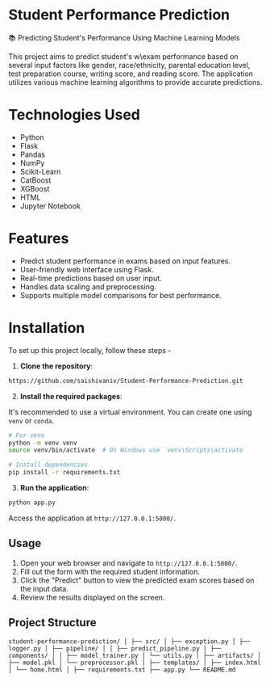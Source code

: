 # Student Performance Prediction
📚 Predicting Student's Performance Using Machine Learning Models

This project aims to predict student's w\exam performance based on several input factors like gender, race/ethnicity, parental education level, test preparation course, writing score, and reading score. The application utilizes various machine learning algorithms to provide accurate predictions.


# Technologies Used

- Python
- Flask
- Pandas
- NumPy
- Scikit-Learn
- CatBoost
- XGBoost
- HTML
- Jupyter Notebook


# Features
* Predict student performance in exams based on input features.
* User-friendly web interface using Flask.
* Real-time predictions based on user input.
* Handles data scaling and preprocessing.
* Supports multiple model comparisons for best performance.

  
# Installation

To set up this project locally, follow these steps -
1. **Clone the repository**:
```bash
https://github.com/saishivaniv/Student-Performance-Prediction.git
```

2.  **Install the required packages**:
   
It's recommended to use a virtual environment. You can create one using `venv` or `conda`.
    
```bash
# For venv
python -m venv venv
source venv/bin/activate  # On Windows use `venv\Scripts\activate
```

```bash
# Install dependencies
pip install -r requirements.txt
```

3. **Run the application**:
```bash
python app.py
```
Access the application at `http://127.0.0.1:5000/`.

## Usage

1. Open your web browser and navigate to `http://127.0.0.1:5000/`.
2. Fill out the form with the required student information.
3. Click the "Predict" button to view the predicted exam scores based on the input data.
4. Review the results displayed on the screen.

## Project Structure

```
student-performance-prediction/ │ ├── src/ │ ├── exception.py │ ├── logger.py │ ├── pipeline/ │ │ ├── predict_pipeline.py │ ├── components/ │ │ ├── model_trainer.py │ └── utils.py │ ├── artifacts/ │ ├── model.pkl │ └── preprocessor.pkl │ ├── templates/ │ ├── index.html │ └── home.html │ ├── requirements.txt ├── app.py └── README.md
```
